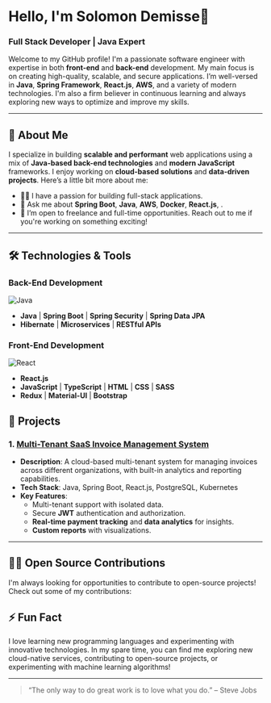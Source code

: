 # Hello, I'm Solomon Demisse👋

### Full Stack Developer | Java Expert 

Welcome to my GitHub profile! I'm a passionate software engineer with expertise in both **front-end** and **back-end** development. My main focus is on creating high-quality, scalable, and secure applications. I’m well-versed in **Java**, **Spring Framework**, **React.js**, **AWS**, and a variety of modern technologies. I'm also a firm believer in continuous learning and always exploring new ways to optimize and improve my skills.

---

## 🚀 About Me

I specialize in building **scalable and performant** web applications using a mix of **Java-based back-end technologies** and **modern JavaScript** frameworks. I enjoy working on **cloud-based solutions** and **data-driven projects**. Here’s a little bit more about me:

- 🧑‍💻 I have a passion for building full-stack applications.
- 💬 Ask me about **Spring Boot**, **Java**, **AWS**, **Docker**, **React.js**, .
- 🎯 I’m open to freelance and full-time opportunities. Reach out to me if you're working on something exciting!

---

## 🛠️ Technologies & Tools

### Back-End Development
![Java](https://img.shields.io/badge/Java-%23F7DF1E.svg?style=flat-square&logo=java&logoColor=white)
- **Java** | **Spring Boot** | **Spring Security** | **Spring Data JPA**
- **Hibernate** | **Microservices** | **RESTful APIs** 

### Front-End Development
![React](https://img.shields.io/badge/React-%2300D4D6.svg?style=flat-square&logo=react&logoColor=white)
- **React.js** 
- **JavaScript** | **TypeScript** | **HTML** | **CSS** | **SASS**
- **Redux** | **Material-UI** | **Bootstrap**


## 💼 Projects

### 1. [Multi-Tenant SaaS Invoice Management System](https://github.com/your-username/invoice-management-system)
- **Description**: A cloud-based multi-tenant system for managing invoices across different organizations, with built-in analytics and reporting capabilities.
- **Tech Stack**: Java, Spring Boot, React.js, PostgreSQL, Kubernetes
- **Key Features**:
  - Multi-tenant support with isolated data.
  - Secure **JWT** authentication and authorization.
  - **Real-time payment tracking** and **data analytics** for insights.
  - **Custom reports** with visualizations.

---

## 🧑‍💻 Open Source Contributions

I'm always looking for opportunities to contribute to open-source projects! Check out some of my contributions:


## ⚡ Fun Fact

I love learning new programming languages and experimenting with innovative technologies. In my spare time, you can find me exploring new cloud-native services, contributing to open-source projects, or experimenting with machine learning algorithms!

---

> “The only way to do great work is to love what you do.” – Steve Jobs
